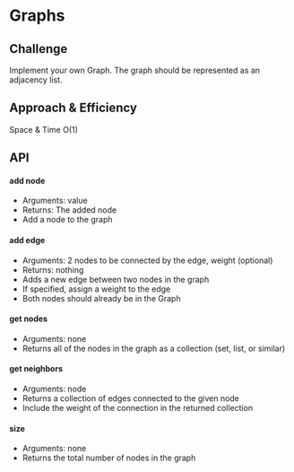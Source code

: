# Graphs

## Challenge
Implement your own Graph. The graph should be represented as an adjacency list.

## Approach & Efficiency
Space & Time O(1)
## API

#### add node
- Arguments: value
- Returns: The added node
- Add a node to the graph
#### add edge
- Arguments: 2 nodes to be connected by the edge, weight (optional)
- Returns: nothing
- Adds a new edge between two nodes in the graph
- If specified, assign a weight to the edge
- Both nodes should already be in the Graph
#### get nodes
- Arguments: none
- Returns all of the nodes in the graph as a collection (set, list, or similar)
#### get neighbors
- Arguments: node
- Returns a collection of edges connected to the given node
- Include the weight of the connection in the returned collection
#### size
- Arguments: none
- Returns the total number of nodes in the graph
